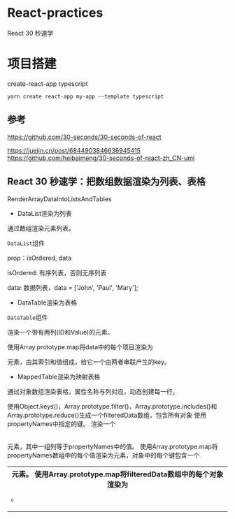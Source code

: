 # React-practices

React 30 秒速学

# 项目搭建 

create-react-app typescript

`yarn create react-app my-app --template typescript`

## 参考

https://github.com/30-seconds/30-seconds-of-react

https://juejin.cn/post/6844903846636945415
https://github.com/heibaimeng/30-seconds-of-react-zh_CN-umi

## React 30 秒速学：把数组数据渲染为列表、表格

RenderArrayDataIntoListsAndTables

- DataList渲染为列表

通过数组渲染元素列表。

`DataList`组件

prop：isOrdered, data

isOrdered: 有序列表，否则无序列表

data: 数据列表，data = ['John', 'Paul', 'Mary'];


- DataTable渲染为表格

`DataTable`组件

渲染一个带有两列(ID和Value)的<table>元素。

使用Array.prototype.map将data中的每个项目渲染为<tr>元素，由其索引和值组成，给它一个由两者串联产生的key。


- MappedTable渲染为映射表格

通过对象数组渲染表格，属性名称与列对应，动态创建每一行。

使用Object.keys()，Array.prototype.filter()，Array.prototype.includes()和Array.prototype.reduce()生成一个filteredData数组，包含所有对象 使用propertyNames中指定的键。
渲染一个<table>元素，其中一组列等于propertyNames中的值。
使用Array.prototype.map将propertyNames数组中的每个值渲染为<th>元素。
使用Array.prototype.map将filteredData数组中的每个对象渲染为<tr>元素，对象中的每个键包含一个<td>。

